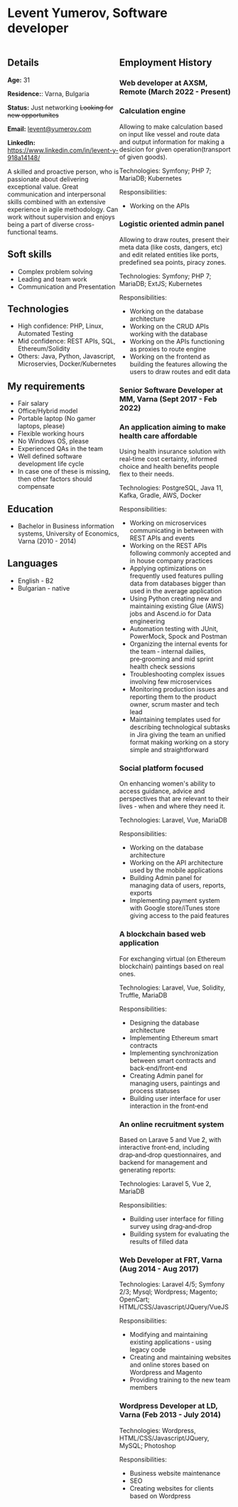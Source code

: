 # Levent Yumerov, Software developer

<div style="width:50%;float:left">

## Details

**Age:** 31

**Residence:**: Varna, Bulgaria

**Status:** Just networking ~~Looking for new opportunites~~

**Email:** levent@yumerov.com

**LinkedIn:** https://www.linkedin.com/in/levent-y-918a14148/

A skilled and proactive person, who is passionate about delivering exceptional value. Great communication and interpersonal skills combined with an extensive experience in agile methodology. Can work without supervision and enjoys being a part of diverse cross-functional teams.

## Soft skills

- Complex problem solving
- Leading and team work 
- Communication and Presentation

## Technologies

- High confidence: PHP, Linux, Automated Testing
- Mid confidence: REST APIs, SQL, Ethereum/Solidity
- Others: Java, Python, Javascript, Microservies, Docker/Kubernetes

## My requirements

- Fair salary
- Office/Hybrid model
- Portable laptop (No gamer laptops, please)
- Flexible working hours
- No Windows OS, please
- Experienced QAs in the team
- Well defined software development life cycle
- In case one of these is missing, then other factors should compensate

## Education

- Bachelor in Business information systems, University of Economics, Varna (2010 - 2014)

## Languages

- English - B2
- Bulgarian - native
</div>

<div style="width:50%;float:left">

## Employment History

### Web developer at AXSM, Remote (March 2022 - Present)

### Calculation engine

Allowing to make calculation based on input like vessel and route data and output information for making a desicion for given operation(transport of given goods).

Technologies: Symfony; PHP 7; MariaDB; Kubernetes

Responsibilities:
- Working on the APIs


### Logistic oriented admin panel

Allowing to draw routes, present their meta data (like costs, dangers, etc) and edit related entities like ports, predefined sea points, piracy zones.

Technologies: Symfony; PHP 7; MariaDB; ExtJS; Kubernetes

Responsibilities:
- Working on the database architecture
- Working on the CRUD APIs working with the database
- Working on the APIs functioning as proxies to route engine
- Working on the frontend as building the features allowing the users to draw routes and edit data

### Senior Software Developer at MM, Varna (Sept 2017 - Feb 2022)

### An application aiming to make health care affordable

Using health insurance solution with real‑time cost certainty, informed choice and health benefits people flex to their needs.

Technologies: PostgreSQL, Java 11, Kafka, Gradle, AWS, Docker

Responsibilities:
- Working on microservices communicating in between with REST APIs and events
- Working on the REST APIs following commonly accepted and in house company practices
- Applying optimizations on frequently used features pulling data from databases bigger than used in the average application
- Using Python creating new and maintaining existing Glue (AWS) jobs and Ascend.io for Data engineering
- Automation testing with JUnit, PowerMock, Spock and Postman
- Organizing the internal events for the team ‑ internal dailies, pre‑grooming and mid sprint health check sessions
- Troubleshooting complex issues involving few microservices
- Monitoring production issues and reporting them to the product owner, scrum master and tech lead
- Maintaining templates used for describing technological subtasks in Jira giving the team an unified format making working on a story simple and straightforward

### Social platform focused

On enhancing women's ability to access guidance,
advice and perspectives that are relevant to their lives ‑ when and where they need it.

Technologies: Laravel, Vue, MariaDB

Responsibilities:
- Working on the database architecture
- Working on the API architecture used by the mobile applications
- Building Admin panel for managing data of users, reports, exports
- Implementing payment system with Google store/iTunes store giving access to the paid features

### A blockchain based web application

For exchanging virtual (on Ethereum blockchain) paintings based on real ones.

Technologies: Laravel, Vue, Solidity, Truffle, MariaDB

Responsibilities:
- Designing the database architecture
- Implementing Ethereum smart contracts
- Implementing synchronization between smart contracts and
back‑end/front‑end
- Creating Admin panel for managing users, paintings and process statuses
- Building user interface for user interaction in the front‑end

### An online recruitment system

Based on Larave 5 and Vue 2, with interactive front‑end, including drap‑and‑drop questionnaires, and backend for management and generating reports:

Technologies: Laravel 5, Vue 2, MariaDB

Responsibilities:
- Building user interface for filling survey using drag‑and‑drop
- Building system for evaluating the results of filled data

### Web Developer at FRT, Varna (Aug 2014 - Aug 2017)

Technologies: Laravel 4/5; Symfony 2/3; Mysql; Wordpress; Magento; OpenCart; HTML/CSS/Javascript/JQuery/VueJS

Responsibilities:
- Modifying and maintaining existing applications ‑ using legacy code
- Creating and maintaining websites and online stores based on Wordpress and Magento
- Providing training to the new team members

### Wordpress Developer at LD, Varna (Feb 2013 - July 2014)

Technologies: Wordpress, HTML/CSS/Javascript/JQuery, MySQL; Photoshop

Responsibilities:
- Business website maintenance
- SEO
- Creating websites for clients based on Wordpress
</div>